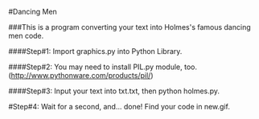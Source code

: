 #Dancing Men

###This is a program converting your text into Holmes's famous dancing men code.

####Step#1: Import graphics.py into Python Library.

####Step#2: You may need to install PIL.py module, too. (http://www.pythonware.com/products/pil/)

####Step#3: Input your text into txt.txt, then python holmes.py. 

#Step#4: Wait for a second, and... done! Find your code in new.gif.